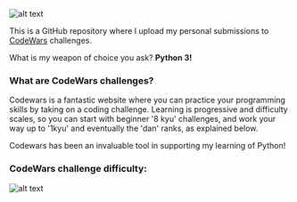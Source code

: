 ![alt text](https://www.codewars.com/users/Bhavesh_Nathwani/badges/large)

This is a GitHub repository where I upload my personal submissions to [CodeWars](https://www.codewars.com/)
challenges.

What is my weapon of choice you ask? **Python 3!**

### What are CodeWars challenges?
Codewars is a fantastic website where you can practice your programming skills by taking on a coding challenge. Learning is progressive and difficulty scales, so you can start with beginner '8 kyu' challenges, and work your way up to '1kyu' and eventually the 'dan' ranks, as explained below.

Codewars has been an invaluable tool in supporting my learning of Python!



### CodeWars challenge difficulty:

![alt text](https://i.imgur.com/EIn8aLi.png)
